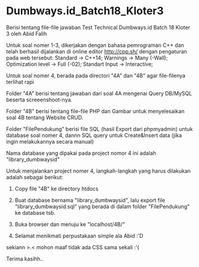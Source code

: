 # Dumbways.id_Batch18_Kloter3
Berisi tentang file-file jawaban Test Technical Dumbways.id Batch 18 Kloter 3 oleh Abid Falih

Untuk soal nomer 1-3, dikerjakan dengan bahasa pemrograman C++
dan telah berhasil dijalankan di online editor http://cpp.sh/ dengan pengaturan pada web tersebut:
Standard -> C++14;
Warnings -> Many (-Wall);
Optimization level -> Full (-02);
Standart Input -> Interactive;


Untuk soal nomer 4, berada pada directori "4A" dan "4B" agar file-filenya terlihat rapi

Folder "4A" berisi tentang jawaban dari soal 4A mengenai Query DB/MySQL beserta screeenshoot-nya.

Folder "4B" berisi tentang file-file PHP dan Gambar untuk menyelesaikan soal 4B tentang Website CRUD.

Folder "FilePendukung" berisi file SQL (hasil Export dari phpmyadmin) untuk database soal nomer 4, dannn SQL query untuk Create&Insert data (jika ingin melakukannya secara manual)

Nama database yang dipakai pada project nomor 4 ini adalah "library_dumbwaysid"

Untuk menjalankan project nomer 4, langkah-langkah yang harus dilakukan adalah sebagai berikut:

1) Copy file "4B" ke directory htdocs

2) Buat database bernama "library_dumbwaysid", lalu export file "library_dumbwaysid.sql" yang berada di dalam folder "FilePendukung" ke database tsb.

3) Buka browser dan menuju ke "localhost/4B/"

4) Selamat menikmati perpustakaan simple ala Abid :'D



sekiann >.< mohon maaf tidak ada CSS sama sekali :'(

Terima kasihh..
